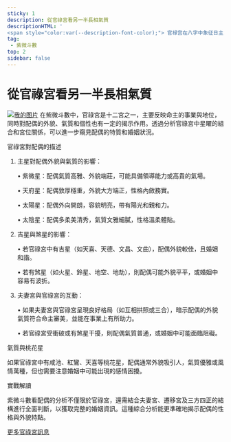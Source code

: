 ```yaml
---
sticky: 1
description: 從官祿宮看另一半長相氣質
descriptionHTML: '
<span style="color:var(--description-font-color);"> 官禄宫在八字中象征日主的事业和内在气质，同时可以反映配偶的外貌、性格及气质特征，需结合地支五行、桃花星等综合判断。</span>'
tag:
 - 紫微斗數
top: 2
sidebar: false
---
```


# 從官祿宮看另一半長相氣質

[![我的图片](/imgs/guanlu.jpg)](https://www.instagram.com/zhanlingxingyu/)
在紫微斗數中，官祿宮是十二宮之一，主要反映命主的事業與地位，同時對配偶的外貌、氣質和個性也有一定的揭示作用。透過分析官祿宮中星曜的組合和宮位關係，可以進一步窺見配偶的特質和婚姻狀況。

官祿宮對配偶的描述

1.  主星對配偶外貌與氣質的影響：

    • 紫微星：配偶氣質高雅、外貌端莊，可能具備領導能力或高貴的氣場。

    • 天府星：配偶敦厚穩重，外貌大方端正，性格內斂務實。

    • 太陽星：配偶外向開朗，容貌明亮，帶有陽光和親和力。

    • 太陰星：配偶多柔美清秀，氣質文雅細膩，性格溫柔體貼。

2.  吉星與煞星的影響：

    • 若官祿宮中有吉星（如天喜、天德、文昌、文曲），配偶外貌較佳，且婚姻和諧。

    • 若有煞星（如火星、鈴星、地空、地劫），則配偶可能外貌平平，或婚姻中容易有波折。

3.  夫妻宮與官祿宮的互動：

    • 如果夫妻宮與官祿宮呈現良好格局（如互相拱照或三合），暗示配偶的外貌氣質符合命主審美，並能在事業上有所助力。

    • 若官祿宮受衝破或有煞星干擾，則配偶氣質普通，或婚姻中可能面臨阻礙。

氣質與桃花星

如果官祿宮中有咸池、紅鸞、天喜等桃花星，配偶通常外貌吸引人，氣質優雅或風情萬種，但也需要注意婚姻中可能出現的感情困擾。

實戰解讀

紫微斗數看配偶的分析不僅限於官祿宮，還需結合夫妻宮、遷移宮及三方四正的結構進行全面判斷，以獲取完整的婚姻資訊。這種綜合分析能更準確地揭示配偶的性格與外貌特點。

[更多官祿宮訊息](https://www.instagram.com/zhanlingxingyu/)
